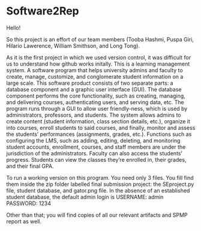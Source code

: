 # Software2Rep


Hello!

So this project is an effort of our team members (Tooba Hashmi, Puspa Giri, Hilario Lawerence, William Smithson, and Long Tong).

As it is the first project in which we used version control, it was difficult for us to understand how github works initally. This is a 
learning management system. A software program that helps university admins and faculty to create, manage, customize, 
and conglomerate student information on a large scale. This software product consists of two separate parts: a database component 
and a graphic user interface (GUI).  The database component performs the core functionality, such as creating, managing, and
delivering courses, authenticating users, and serving data, etc.  The program runs through a GUI to allow user friendly-ness,
which is used by administrators, professors, and students. The system allows admins to create content (student information, class 
section details, etc.), organize it into courses, enroll students to said courses, and finally, monitor and assess the students’
performances (assignments, grades, etc.).  Functions such as configuring the LMS, such as adding, editing, deleting, and monitoring 
student accounts, enrollment, courses, and staff members are under the jurisdiction of the administrators.  Faculty can also access 
the students’ progress.  Students can view the classes they’re enrolled in, their grades, and their final GPA.  

To run a working version on this program. You need only 3 files. 
You fill find them inside the zip folder labelled final submission project:
the SEproject.py file, student database, and gator.png file. In the absence of an established student database, 
the default admin login is
USERNAME: admin
PASSWORD: 1234

Other than that; you will find copies of all our relevant artifacts and SPMP report as well. 
